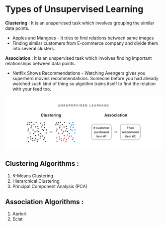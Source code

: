 # Types of Unsupervised Learning

**Clustering** : 
It is an unspervised task which involves grouping the similar data points.

- Apples and Mangoes - It tries to find relations between same images
- Finding similar customers from E-commerce company and divide them into several clusters.

**Association** : 
It is an unspervised task which involves finding important relationships between data points.

- Netflix Shows Recommendations - Watching Avengers gives you superhero movies recommendations. Someone before you had already watched such kind of thing so algotihm trains itself to find the relation with your feed too.

![Clustering vs Association](image.png)

## Clustering Algorithms : 

1. K-Means Clustering
2. Hierarchical Clustering
3. Principal Component Analysis (PCA)

## Association Algorithms : 

1. Apriori
2. Eclat